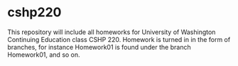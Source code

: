 # cshp220
This repository will include all homeworks for University of Washington
Continuing Education class CSHP 220. Homework is turned in in the form 
of branches, for instance Homework01 is found under the branch
Homework01, and so on.
